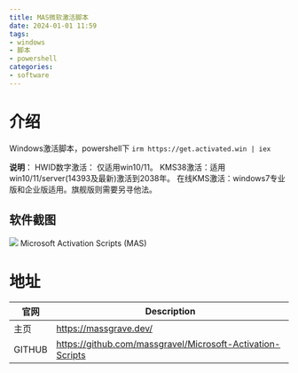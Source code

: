 ```yaml
---
title: MAS微软激活脚本
date: 2024-01-01 11:59
tags:
- windows
- 脚本
- powershell
categories:
- software
---
```


# 介绍
Windows激活脚本，powershell下 `irm https://get.activated.win | iex`
<!-- more -->
**说明**：
HWID数字激活： 仅适用win10/11。
KMS38激活：适用win10/11/server(14393及最新)激活到2038年。
在线KMS激活：windows7专业版和企业版适用。旗舰版则需要另寻他法。

## 软件截图

![](https://camo.githubusercontent.com/c4bf704c89aef3827dcd81b0ab9c90536d842a9ab47336863154ebbfbceb6e7e/68747470733a2f2f6d61737367726176652e6465762f696d672f6c6f676f5f736d616c6c2e706e67)
Microsoft Activation Scripts (MAS)

# 地址
| 官网      | Description |
| ----------- | ----------- |
| 主页       | https://massgrave.dev/  |
| GITHUB     | https://github.com/massgravel/Microsoft-Activation-Scripts |

